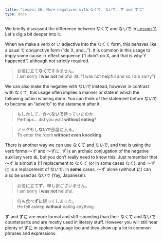 ```yaml
---
title: "Lesson 56: More negatives with なくて, ないで, ず and ずに"
type: docs
---
```



We briefly discussed the difference between なくて and ないで in [Lesson 11](../../Section1/Part1/Lesson11.md). Let's dig a bit deeper into it.

When we make a verb or い adjective into the なくて form, this behaves like a usual て conjunctive form (“do X, and…”). It is common in this usage to imply some cause \-\> effect sequence (“I didn’t do X, and that is why Y happened”) although not strictly required. 

> お役に立て<b>なくて</b>すみません。  
> I am sorry I <b>was not</b> helpful (lit. “I was not helpful </b>and so</b> I am sorry”)

We can also make the negative with ないで instead, however in contrast with なくて, this usage often implies a manner or state in which the following action is being done. You can think of the statement before ないで to become an “adverb” to the statement after it.

> もしかして、食べ<b>ないで</b>待っていたのか  
> Perhaps… did you wait <b>without eating</b>?  

> ノックもし<b>ないで</b>部屋に入る。  
> To enter the room <b>without even knocking</b>.  

There is another way we can use なくて and ないで, and that is using the verb forms 〜ず and 〜ずに. ず is an archaic conjugation of the negative auxiliary verb ぬ, but you don’t really need to know this. Just remember that 〜ず is almost a 1:1 replacement to なくて (or in some cases なく), and 〜ずに is a replacement of ないで. In **some** cases, 〜ず alone (without に) can also be used as ないで (Yay, Japanese!).

> お役に立て<b>ず</b>、申し訳ございません。  
> I am sorry I <b>was not</b> helpful.  

> 何も食べ<b>ずに</b>眠ってしまった。  
> He fell asleep <b>without</b> eating anything.  

ず and ずに are more formal and stiff-sounding than their なくて and ないで counterparts and are mostly used in literary stuff. However you will still hear plenty of ずに in spoken language too and they show up a lot in common phrases and expressions.